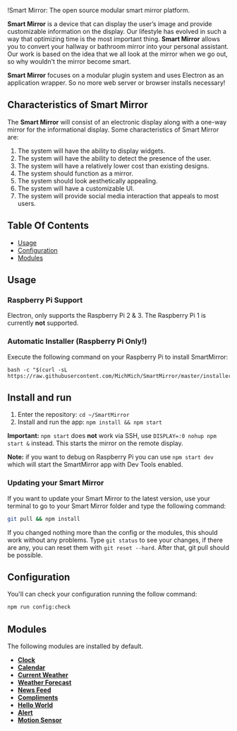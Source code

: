 !Smart Mirror: The open source modular smart mirror platform.

**Smart Mirror** is a device that can display the user’s image and provide customizable information on the display. Our lifestyle has evolved in such a way that optimizing time is the most important thing. **Smart Mirror** allows you to convert your hallway or bathroom mirror into your personal assistant. Our work is based on the idea that we all look at the mirror when we go out, so why wouldn't the mirror become smart.

**Smart Mirror** focuses on a modular plugin system and uses Electron as an application wrapper. So no more web server or browser installs necessary!

## Characteristics of Smart Mirror
The **Smart Mirror** will consist of an electronic display along with a one-way mirror for the informational display. Some characteristics of Smart Mirror are:
1.	The system will have the ability to display widgets.
2.	The system will have the ability to detect the presence of the user. 
3.	The system will have a relatively lower cost than existing designs. 
4.	 The system should function as a mirror.
5.	 The system should look aesthetically appealing.
6.	 The system will have a customizable UI. 
7.	The system will provide social media interaction that appeals to most users.

## Table Of Contents

- [Usage](#usage)
- [Configuration](#configuration)
- [Modules](#modules)

## Usage

### Raspberry Pi Support
Electron, only supports the Raspberry Pi 2 & 3. The Raspberry Pi 1 is currently **not** supported. 

### Automatic Installer (Raspberry Pi Only!)

Execute the following command on your Raspberry Pi to install SmartMirror:
````
bash -c "$(curl -sL https://raw.githubusercontent.com/MichMich/SmartMirror/master/installers/raspberry.sh)"
````
## Install and run
1. Enter the repository: `cd ~/SmartMirror`
2. Install and run the app: `npm install && npm start`

**Important:** `npm start` does **not** work via SSH, use `DISPLAY=:0 nohup npm start &` instead. This starts the mirror on the remote display.

**Note:** if you want to debug on Raspberry Pi you can use `npm start dev` which will start the SmartMirror app with Dev Tools enabled.

### Updating your Smart Mirror

If you want to update your Smart Mirror to the latest version, use your terminal to go to your Smart Mirror folder and type the following command:

```bash
git pull && npm install
```

If you changed nothing more than the config or the modules, this should work without any problems.
Type `git status` to see your changes, if there are any, you can reset them with `git reset --hard`. After that, git pull should be possible.

## Configuration

You'll can check your configuration running the follow command:
```bash
npm run config:check
```


## Modules

The following modules are installed by default.

- [**Clock**](modules/default/clock)
- [**Calendar**](modules/default/calendar)
- [**Current Weather**](modules/default/currentweather)
- [**Weather Forecast**](modules/default/weatherforecast)
- [**News Feed**](modules/default/newsfeed)
- [**Compliments**](modules/default/compliments)
- [**Hello World**](modules/default/helloworld)
- [**Alert**](modules/default/alert)
- [**Motion Sensor**](https://github.com/paviro/MMM-PIR-Sensor)
